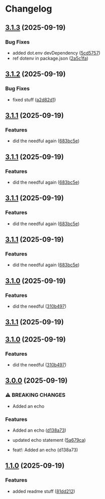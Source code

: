 # Changelog

## [3.1.3](https://github.com/guyderriman-ship-it/release-it-demo/compare/v3.1.2...v3.1.3) (2025-09-19)

### Bug Fixes

* added dot.env devDependency ([5cd5757](https://github.com/guyderriman-ship-it/release-it-demo/commit/5cd57572c99528f6eca40f763a6248802c645306))
* ref dotenv in package.json ([2a5c1fa](https://github.com/guyderriman-ship-it/release-it-demo/commit/2a5c1fa836b605c61104166113d70c3fbc64ed31))

## [3.1.2](https://github.com/guyderriman-ship-it/release-it-demo/compare/v3.1.1...v3.1.2) (2025-09-19)

### Bug Fixes

* fixed stuff ([a2d82d1](https://github.com/guyderriman-ship-it/release-it-demo/commit/a2d82d141604ba2c71f70f993f14b9679a3dc5b1))

## [3.1.1](https://github.com/guyderriman-ship-it/release-it-demo/compare/v3.1.0...v3.1.1) (2025-09-19)

### Features

* did the needful again ([683bc5e](https://github.com/guyderriman-ship-it/release-it-demo/commit/683bc5e15b4a227a37d97ba30cec0da3f40ed48d))

## [3.1.1](https://github.com/guyderriman-ship-it/release-it-demo/compare/v3.1.0...v3.1.1) (2025-09-19)

### Features

* did the needful again ([683bc5e](https://github.com/guyderriman-ship-it/release-it-demo/commit/683bc5e15b4a227a37d97ba30cec0da3f40ed48d))

## [3.1.1](https://github.com/guyderriman-ship-it/release-it-demo/compare/v3.1.0...v3.1.1) (2025-09-19)

### Features

* did the needful again ([683bc5e](https://github.com/guyderriman-ship-it/release-it-demo/commit/683bc5e15b4a227a37d97ba30cec0da3f40ed48d))

## [3.1.1](https://github.com/guyderriman-ship-it/release-it-demo/compare/v3.0.0...v3.1.0) (2025-09-19)

### Features

* did the needful again ([683bc5e](https://github.com/guyderriman-ship-it/release-it-demo/commit/683bc5e15b4a227a37d97ba30cec0da3f40ed48d))
## [3.1.0](https://github.com/guyderriman-ship-it/release-it-demo/compare/v3.0.0...v3.1.0) (2025-09-19)

### Features

* did the needful ([310b497](https://github.com/guyderriman-ship-it/release-it-demo/commit/310b497d3649e6750163bfbd47aece31307e4992))

## [3.1.1](https://github.com/guyderriman-ship-it/release-it-demo/compare/v3.1.0...v3.1.1) (2025-09-19)

## [3.1.0](https://github.com/guyderriman-ship-it/release-it-demo/compare/v3.0.0...v3.1.0) (2025-09-19)

### Features

* did the needful ([310b497](https://github.com/guyderriman-ship-it/release-it-demo/commit/310b497d3649e6750163bfbd47aece31307e4992))

## [3.0.0](https://github.com/guyderriman-ship-it/release-it-demo/compare/v1.1.0...v3.0.0) (2025-09-19)

### ⚠ BREAKING CHANGES

* Added an echo

### Features

* Added an echo ([d138a73](https://github.com/guyderriman-ship-it/release-it-demo/commit/d138a73d92cee0f11b5ab172b7d43ad604378be4))
* updated echo statement ([5a679ca](https://github.com/guyderriman-ship-it/release-it-demo/commit/5a679cab8516c33de31212f8760b3538ba726655))

* feat!: Added an echo (d138a73)

## [1.1.0](https://github.com/guyderriman-ship-it/release-it-demo/compare/v1.0.3...v1.1.0) (2025-09-19)

### Features

* added readme stuff ([81dd212](https://github.com/guyderriman-ship-it/release-it-demo/commit/81dd2126cb7e115a08649393425efd0c3a7928e5))
